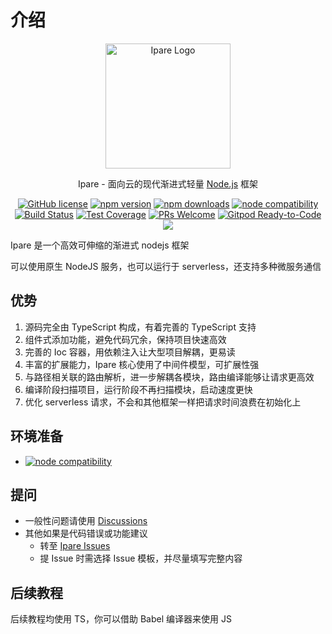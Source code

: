 # 介绍

<p align="center">
  <a href="https://ipare.org/" target="blank"><img src="https://ipare.org/images/logo.png" alt="Ipare Logo" width="200"/></a>
</p>

<p align="center">Ipare - 面向云的现代渐进式轻量 <a href="http://nodejs.org" target="_blank">Node.js</a> 框架</p>
<p align="center">
    <a href="https://github.com/ipare/ipare/blob/main/LICENSE" target="_blank"><img src="https://img.shields.io/badge/license-MIT-blue.svg" alt="GitHub license" /></a>
    <a href=""><img src="https://img.shields.io/npm/v/@ipare/core.svg" alt="npm version"></a>
    <a href=""><img src="https://badgen.net/npm/dt/@ipare/core" alt="npm downloads"></a>
    <a href="https://nodejs.org/en/about/releases/"><img src="https://img.shields.io/node/v/@ipare/core.svg" alt="node compatibility"></a>
    <a href="#"><img src="https://github.com/ipare/ipare/actions/workflows/test.yml/badge.svg?branch=main" alt="Build Status"></a>
    <a href="https://codecov.io/gh/ipare/ipare/branch/main"><img src="https://img.shields.io/codecov/c/github/ipare/ipare/main.svg" alt="Test Coverage"></a>
    <a href="https://github.com/ipare/ipare/pulls"><img src="https://img.shields.io/badge/PRs-welcome-brightgreen.svg" alt="PRs Welcome"></a>
    <a href="https://gitpod.io/#https://github.com/ipare/ipare"><img src="https://img.shields.io/badge/Gitpod-Ready--to--Code-blue?logo=gitpod" alt="Gitpod Ready-to-Code"></a>
    <a href="https://paypal.me/ihalwang" target="_blank"><img src="https://img.shields.io/badge/Donate-PayPal-ff3f59.svg"/></a>
</p>

Ipare 是一个高效可伸缩的渐进式 nodejs 框架

可以使用原生 NodeJS 服务，也可以运行于 serverless，还支持多种微服务通信

## 优势

1. 源码完全由 TypeScript 构成，有着完善的 TypeScript 支持
2. 组件式添加功能，避免代码冗余，保持项目快速高效
3. 完善的 Ioc 容器，用依赖注入让大型项目解耦，更易读
4. 丰富的扩展能力，Ipare 核心使用了中间件模型，可扩展性强
5. 与路径相关联的路由解析，进一步解耦各模块，路由编译能够让请求更高效
6. 编译阶段扫描项目，运行阶段不再扫描模块，启动速度更快
7. 优化 serverless 请求，不会和其他框架一样把请求时间浪费在初始化上

## 环境准备

- <a href="https://nodejs.org/en/about/releases/"><img src="https://img.shields.io/node/v/@ipare/core.svg" alt="node compatibility"></a>

## 提问

- 一般性问题请使用 [Discussions](https://github.com/ipare/ipare/discussions)
- 其他如果是代码错误或功能建议
  - 转至 [Ipare Issues](https://github.com/ipare/ipare/issues)
  - 提 Issue 时需选择 Issue 模板，并尽量填写完整内容

## 后续教程

后续教程均使用 TS，你可以借助 Babel 编译器来使用 JS
